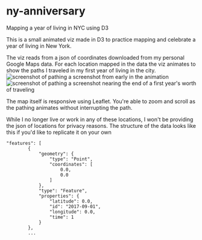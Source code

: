 # ny-anniversary
Mapping a year of living in NYC using D3

This is a small animated viz made in D3 to practice mapping and celebrate a year of living in New York. 

The viz reads from a json of coordinates downloaded from my personal Google Maps data.
For each location mapped in the data the viz animates to show the paths I traveled in my first year of living in the city.
![screenshot of pathing](https://github.com/emilytag/ny-anniversary/blob/master/screenshots/pathing1.png)
a screenshot from early in the animation
![screenshot of pathing](https://github.com/emilytag/ny-anniversary/blob/master/screenshots/pathing3.png)
a screenshot nearing the end of a first year's worth of traveling

The map itself is responsive using Leaflet. You're able to zoom and scroll as the pathing animates without interrupting the path.

While I no longer live or work in any of these locations, I won't be providing the json of locations for privacy reasons.
The structure of the data looks like this if you'd like to replicate it on your own
```
"features": [
        {
            "geometry": {
                "type": "Point",
                "coordinates": [
                    0.0,
                    0.0
                ]
            },
            "type": "Feature",
            "properties": {
                "latitude": 0.0,
                "id": "2017-09-01",
                "longitude": 0.0,
                "time": 1
            }
        },
        ...
```
